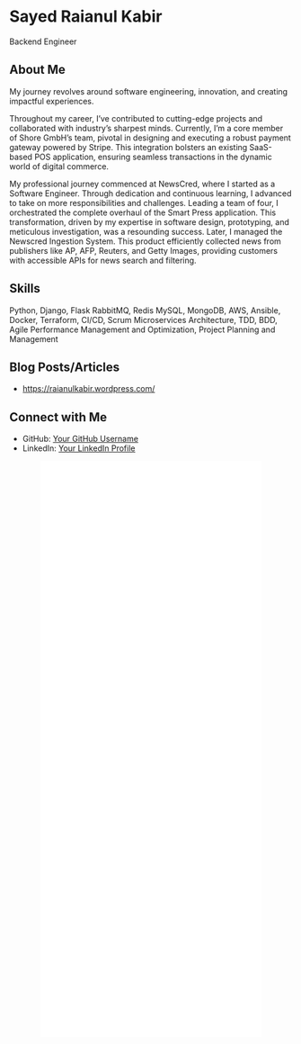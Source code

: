 # Sayed Raianul Kabir
Backend Engineer

## About Me
My journey revolves around software engineering, innovation, and creating impactful experiences. 

Throughout my career, I’ve contributed to cutting-edge projects and collaborated with industry’s sharpest minds. Currently, I’m a core member of Shore GmbH’s team, pivotal in designing and executing a robust payment gateway powered by Stripe. This integration bolsters an existing SaaS-based POS application, ensuring seamless transactions in the dynamic world of digital commerce.

My professional journey commenced at NewsCred, where I started as a Software Engineer. Through dedication and continuous learning, I advanced to take on more responsibilities and challenges. Leading a team of four, I orchestrated the complete overhaul of the Smart Press application. This transformation, driven by my expertise in software design, prototyping, and meticulous investigation, was a resounding success. Later, I managed the Newscred Ingestion System. This product efficiently collected news from publishers like AP, AFP, Reuters, and Getty Images, providing customers with accessible APIs for news search and filtering.


## Skills
Python, Django, Flask RabbitMQ, Redis
MySQL, MongoDB, AWS, Ansible, Docker, Terraform, CI/CD, Scrum Microservices Architecture, TDD, BDD, Agile Performance Management and Optimization, Project Planning and Management


## Blog Posts/Articles
- https://raianulkabir.wordpress.com/

## Connect with Me
- GitHub: [Your GitHub Username](https://github.com/pranto157)
- LinkedIn: [Your LinkedIn Profile](https://www.linkedin.com/in/pranto/)


<p align="center">
  <a href="https://metrics.lecoq.io/about/pranto157"><img src="https://raw.githubusercontent.com/pranto157/pranto157/master/github-metrics.svg" alt="Metrics"></a>
</p>

